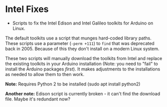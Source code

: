 Intel Fixes
===========

* Scripts to fix the Intel Edison and Intel Galileo toolkits for Arduino on Linux.

The default toolkits use a script that munges hard-coded library paths. These scripts
use a parameter (`-perm +111`) to `find` that was deprecated back in 2005. Because
of this they don't install on a modern Linux system.

These two scripts will manually download the toolkits from Intel and replace the
existing toolkits in your Arduino installation (Note: you need to "fail" to install
the Arduino packages *first*). It makes adjustments to the installations as needed
to allow them to then work.

**Note:** Requires Python 2 to be installed (sudo apt install python2)

**Another note:** Edison script is currently broken - it can't find the download file.
Maybe it's redundant now?
